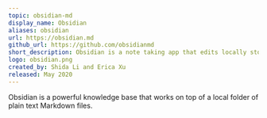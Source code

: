 ```yaml
---
topic: obsidian-md
display_name: Obsidian
aliases: obsidian
url: https://obsidian.md
github_url: https://github.com/obsidianmd
short_description: Obsidian is a note taking app that edits locally stored Markdown files.
logo: obsidian.png
created_by: Shida Li and Erica Xu
released: May 2020
---
```

Obsidian is a powerful knowledge base that works on top of a local folder of plain text Markdown files.
